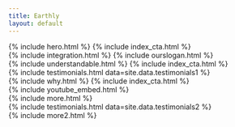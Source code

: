 ```yaml
---
title: Earthly
layout: default
---
```

<div class="color2">
  <div class="wrapper">
    {% include hero.html %}
    {% include index_cta.html %}
  </div>
</div>
<div class="color1">
  <div class="wrapper">
    {% include integration.html %}
    {% include ourslogan.html %}
  </div>
</div>
<div class="color2">
  <div class="wrapper">
    {% include understandable.html %}
    {% include index_cta.html %}
  </div>
</div>
<div class="color1">
  <div class="wrapper">
    {% include testimonials.html data=site.data.testimonials1 %} 
  </div>
</div>
<div class="color2">
  <div class="wrapper">
    {% include why.html %}
    {% include index_cta.html %}
  </div>
</div>
<div class="color1">
  <div class="wrapper">
    {% include youtube_embed.html %}
  </div>
</div>
<div class="color2">
  <div class="wrapper">
    {% include more.html %}

  </div>
</div>
<div class="color2">
  <div class="wrapper">
    {% include testimonials.html data=site.data.testimonials2 %} 
  </div>
</div>
<div class="color2">
  <div class="wrapper">
    {% include more2.html %}
  </div>
</div>
